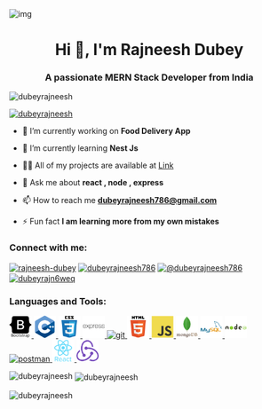 <img src="https://encrypted-tbn0.gstatic.com/images?q=tbn:ANd9GcR6Tan0R6HGl1pEjOWM5ybujnb67ENFbVhp6g&usqp=CAU" alt="img" width='1000' height='250'/>
<h1 align="center">Hi 👋, I'm Rajneesh Dubey</h1>
<h3 align="center">A passionate MERN Stack Developer from India</h3>

<p align="left"> <img src="https://komarev.com/ghpvc/?username=dubeyrajneesh&label=Profile%20views&color=0e75b6&style=flat" alt="dubeyrajneesh" /> </p>

<p align="left"> <a href="https://github.com/ryo-ma/github-profile-trophy"><img src="https://github-profile-trophy.vercel.app/?username=dubeyrajneesh" alt="dubeyrajneesh" /></a> </p>

- 🔭 I’m currently working on **Food Delivery App**

- 🌱 I’m currently learning **Nest Js**

- 👨‍💻 All of my projects are available at [Link](Link)

- 💬 Ask me about **react , node , express**

- 📫 How to reach me **dubeyrajneesh786@gmail.com**

- ⚡ Fun fact **I am learning more from my own mistakes**

<h3 align="left">Connect with me:</h3>
<p align="left">
<a href="https://linkedin.com/in/rajneesh-dubey-62b7511a7" target="blank"><img align="center" src="https://raw.githubusercontent.com/rahuldkjain/github-profile-readme-generator/master/src/images/icons/Social/linked-in-alt.svg" alt="rajneesh-dubey" height="30" width="40" /></a>
<a href="https://instagram.com/dubeyrajneesh786" target="blank"><img align="center" src="https://raw.githubusercontent.com/rahuldkjain/github-profile-readme-generator/master/src/images/icons/Social/instagram.svg" alt="dubeyrajneesh786" height="30" width="40" /></a>
<a href="https://www.hackerrank.com/@dubeyrajneesh786" target="blank"><img align="center" src="https://raw.githubusercontent.com/rahuldkjain/github-profile-readme-generator/master/src/images/icons/Social/hackerrank.svg" alt="@dubeyrajneesh786" height="30" width="40" /></a>
<a href="https://auth.geeksforgeeks.org/user/dubeyrajn6weq" target="blank"><img align="center" src="https://raw.githubusercontent.com/rahuldkjain/github-profile-readme-generator/master/src/images/icons/Social/geeks-for-geeks.svg" alt="dubeyrajn6weq" height="30" width="40" /></a>
</p>

<h3 align="left">Languages and Tools:</h3>
<p align="left"> <a href="https://getbootstrap.com" target="_blank" rel="noreferrer"> <img src="https://raw.githubusercontent.com/devicons/devicon/master/icons/bootstrap/bootstrap-plain-wordmark.svg" alt="bootstrap" width="40" height="40"/> </a> <a href="https://www.w3schools.com/cpp/" target="_blank" rel="noreferrer"> <img src="https://raw.githubusercontent.com/devicons/devicon/master/icons/cplusplus/cplusplus-original.svg" alt="cplusplus" width="40" height="40"/> </a> <a href="https://www.w3schools.com/css/" target="_blank" rel="noreferrer"> <img src="https://raw.githubusercontent.com/devicons/devicon/master/icons/css3/css3-original-wordmark.svg" alt="css3" width="40" height="40"/> </a> <a href="https://expressjs.com" target="_blank" rel="noreferrer"> <img src="https://raw.githubusercontent.com/devicons/devicon/master/icons/express/express-original-wordmark.svg" alt="express" width="40" height="40"/> </a> <a href="https://git-scm.com/" target="_blank" rel="noreferrer"> <img src="https://www.vectorlogo.zone/logos/git-scm/git-scm-icon.svg" alt="git" width="40" height="40"/> </a> <a href="https://www.w3.org/html/" target="_blank" rel="noreferrer"> <img src="https://raw.githubusercontent.com/devicons/devicon/master/icons/html5/html5-original-wordmark.svg" alt="html5" width="40" height="40"/> </a> <a href="https://developer.mozilla.org/en-US/docs/Web/JavaScript" target="_blank" rel="noreferrer"> <img src="https://raw.githubusercontent.com/devicons/devicon/master/icons/javascript/javascript-original.svg" alt="javascript" width="40" height="40"/> </a> <a href="https://www.mongodb.com/" target="_blank" rel="noreferrer"> <img src="https://raw.githubusercontent.com/devicons/devicon/master/icons/mongodb/mongodb-original-wordmark.svg" alt="mongodb" width="40" height="40"/> </a> <a href="https://www.mysql.com/" target="_blank" rel="noreferrer"> <img src="https://raw.githubusercontent.com/devicons/devicon/master/icons/mysql/mysql-original-wordmark.svg" alt="mysql" width="40" height="40"/> </a> <a href="https://nodejs.org" target="_blank" rel="noreferrer"> <img src="https://raw.githubusercontent.com/devicons/devicon/master/icons/nodejs/nodejs-original-wordmark.svg" alt="nodejs" width="40" height="40"/> </a> <a href="https://postman.com" target="_blank" rel="noreferrer"> <img src="https://www.vectorlogo.zone/logos/getpostman/getpostman-icon.svg" alt="postman" width="40" height="40"/> </a> <a href="https://reactjs.org/" target="_blank" rel="noreferrer"> <img src="https://raw.githubusercontent.com/devicons/devicon/master/icons/react/react-original-wordmark.svg" alt="react" width="40" height="40"/> </a> <a href="https://redux.js.org" target="_blank" rel="noreferrer"> <img src="https://raw.githubusercontent.com/devicons/devicon/master/icons/redux/redux-original.svg" alt="redux" width="40" height="40"/> </a> </p>

<p><img align="left" src="https://github-readme-stats.vercel.app/api/top-langs?username=dubeyrajneesh&show_icons=true&locale=en&layout=compact" alt="dubeyrajneesh" /></p>

<p>&nbsp;<img align="center" src="https://github-readme-stats.vercel.app/api?username=dubeyrajneesh&show_icons=true&locale=en" alt="dubeyrajneesh" /></p>

<p><img align="center" src="https://github-readme-streak-stats.herokuapp.com/?user=dubeyrajneesh&" alt="dubeyrajneesh" /></p>
